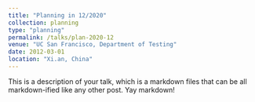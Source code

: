 ```yaml
---
title: "Planning in 12/2020"
collection: planning
type: "planning"
permalink: /talks/plan-2020-12
venue: "UC San Francisco, Department of Testing"
date: 2012-03-01
location: "Xi.an, China"
---
```


This is a description of your talk, which is a markdown files that can be all markdown-ified like any other post. Yay markdown!
